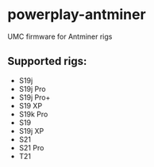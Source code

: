 # powerplay-antminer
UMC firmware for Antminer rigs 

## Supported rigs:
- S19j
- S19j Pro
- S19j Pro+
- S19 XP
- S19k Pro
- S19
- S19j XP
- S21
- S21 Pro
- T21
